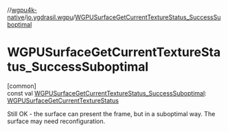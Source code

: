 //[wgpu4k-native](../../index.md)/[io.ygdrasil.wgpu](index.md)/[WGPUSurfaceGetCurrentTextureStatus_SuccessSuboptimal](-w-g-p-u-surface-get-current-texture-status_-success-suboptimal.md)

# WGPUSurfaceGetCurrentTextureStatus_SuccessSuboptimal

[common]\
const val [WGPUSurfaceGetCurrentTextureStatus_SuccessSuboptimal](-w-g-p-u-surface-get-current-texture-status_-success-suboptimal.md): [WGPUSurfaceGetCurrentTextureStatus](-w-g-p-u-surface-get-current-texture-status/index.md)

Still OK - the surface can present the frame, but in a suboptimal way. The surface may need reconfiguration.